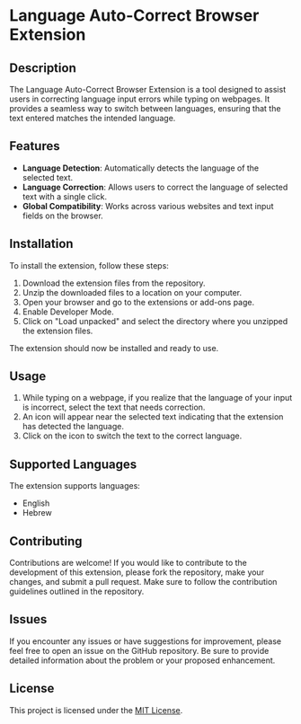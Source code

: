# Language Auto-Correct Browser Extension

## Description

The Language Auto-Correct Browser Extension is a tool designed to assist users in correcting language input errors while typing on webpages. It provides a seamless way to switch between languages, ensuring that the text entered matches the intended language.

## Features

- **Language Detection**: Automatically detects the language of the selected text.
- **Language Correction**: Allows users to correct the language of selected text with a single click.
- **Global Compatibility**: Works across various websites and text input fields on the browser.

## Installation

To install the extension, follow these steps:

1. Download the extension files from the repository.
2. Unzip the downloaded files to a location on your computer.
3. Open your browser and go to the extensions or add-ons page.
4. Enable Developer Mode.
5. Click on "Load unpacked" and select the directory where you unzipped the extension files.

The extension should now be installed and ready to use.

## Usage

1. While typing on a webpage, if you realize that the language of your input is incorrect, select the text that needs correction.
2. An icon will appear near the selected text indicating that the extension has detected the language.
3. Click on the icon to switch the text to the correct language.

## Supported Languages

The extension supports languages:

- English
- Hebrew

## Contributing

Contributions are welcome! If you would like to contribute to the development of this extension, please fork the repository, make your changes, and submit a pull request. Make sure to follow the contribution guidelines outlined in the repository.

## Issues

If you encounter any issues or have suggestions for improvement, please feel free to open an issue on the GitHub repository. Be sure to provide detailed information about the problem or your proposed enhancement.

## License

This project is licensed under the [MIT License](LICENSE).
